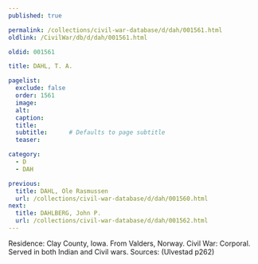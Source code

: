 ```yaml
---
published: true

permalink: /collections/civil-war-database/d/dah/001561.html
oldlink: /CivilWar/db/d/dah/001561.html

oldid: 001561

title: DAHL, T. A.

pagelist:
  exclude: false
  order: 1561
  image: 
  alt:
  caption:
  title:
  subtitle:      # Defaults to page subtitle
  teaser:

category: 
  - D 
  - DAH

previous:
  title: DAHL, Ole Rasmussen
  url: /collections/civil-war-database/d/dah/001560.html  
next:
  title: DAHLBERG, John P.
  url: /collections/civil-war-database/d/dah/001562.html   
---
```

Residence: Clay County, Iowa. From Valders, Norway. Civil War: Corporal. Served in both Indian and Civil wars. Sources: (Ulvestad p262)